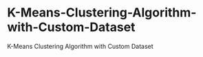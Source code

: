 # K-Means-Clustering-Algorithm-with-Custom-Dataset
K-Means Clustering Algorithm with Custom Dataset
